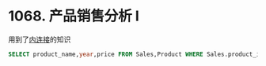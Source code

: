 # 1068. 产品销售分析 Ⅰ

用到了[内连接](./#nei-lian-jie-cha-xun)的知识

```sql
SELECT product_name,year,price FROM Sales,Product WHERE Sales.product_id = Product.product_id
```
